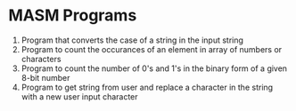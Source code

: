 # MASM Programs

1. Program that converts the case of a string in the input string
2. Program to count the occurances of an element in array of numbers or characters
3. Program to count the number of 0's and 1's in the binary form of a given 8-bit number
4. Program to get string from user and replace a character in the string with a new user input character
